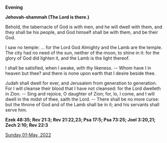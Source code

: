 **Evening**

**Jehovah‑shammah (The Lord is there.)**
 
Behold, the tabernacle of God is with men, and he will dwell with them, and they shall be his people, and God himself shall be with them, and be their God.
 
I saw no temple: ... for the Lord God Almighty and the Lamb are the temple. The city had no need of the sun, neither of the moon, to shine in it: for the glory of God did lighten it, and the Lamb is the light thereof.
 
I shall be satisfied, when I awake, with thy likeness. -- Whom have I in heaven but thee? and there is none upon earth that I desire beside thee.
 
Judah shall dwell for ever, and Jerusalem from generation to generation. For I will cleanse their blood that I have not cleansed: for the Lord dwelleth in Zion. -- Sing and rejoice, O daughter of Zion; for, lo, I come, and I will dwell in the midst of thee, saith the Lord. -- There shall be no more curse: but the throne of God and of the Lamb shall be in it; and his servants shall serve him.  

**Ezek 48:35; Rev 21:3; Rev 21:22,23; Psa 17:5; Psa 73:25; Joel 3:20,21; Zech 2:10; Rev 22:3**

[Sunday 01-May, 2022](https://t.me/daily_light)
